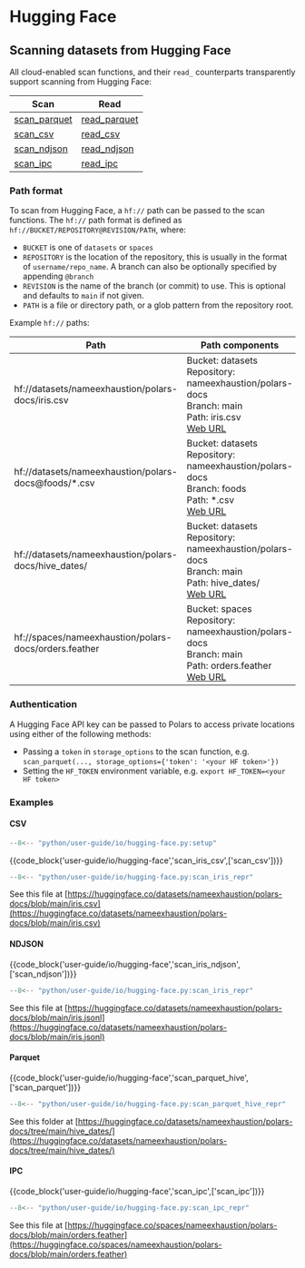 # Hugging Face

## Scanning datasets from Hugging Face

All cloud-enabled scan functions, and their `read_` counterparts transparently support scanning from
Hugging Face:

| Scan                                                                                          | Read                                                                                          |
| --------------------------------------------------------------------------------------------- | --------------------------------------------------------------------------------------------- |
| [scan_parquet](https://docs.pola.rs/api/python/stable/reference/api/polars.scan_parquet.html) | [read_parquet](https://docs.pola.rs/api/python/stable/reference/api/polars.read_parquet.html) |
| [scan_csv](https://docs.pola.rs/api/python/stable/reference/api/polars.scan_csv.html)         | [read_csv](https://docs.pola.rs/api/python/stable/reference/api/polars.read_csv.html)         |
| [scan_ndjson](https://docs.pola.rs/api/python/stable/reference/api/polars.scan_ndjson.html)   | [read_ndjson](https://docs.pola.rs/api/python/stable/reference/api/polars.read_ndjson.html)   |
| [scan_ipc](https://docs.pola.rs/api/python/stable/reference/api/polars.scan_ipc.html)         | [read_ipc](https://docs.pola.rs/api/python/stable/reference/api/polars.read_ipc.html)         |

### Path format

To scan from Hugging Face, a `hf://` path can be passed to the scan functions. The `hf://` path format is defined as `hf://BUCKET/REPOSITORY@REVISION/PATH`, where:

- `BUCKET` is one of `datasets` or `spaces`
- `REPOSITORY` is the location of the repository, this is usually in the format of `username/repo_name`. A branch can also be optionally specified by appending `@branch`
- `REVISION` is the name of the branch (or commit) to use. This is optional and defaults to `main` if not given.
- `PATH` is a file or directory path, or a glob pattern from the repository root.

Example `hf://` paths:

| Path                                                  | Path components                                                                                                                                                                                 |
| ----------------------------------------------------- | ----------------------------------------------------------------------------------------------------------------------------------------------------------------------------------------------- |
| hf://datasets/nameexhaustion/polars-docs/iris.csv     | Bucket: datasets<br>Repository: nameexhaustion/polars-docs<br>Branch: main<br>Path: iris.csv<br> [Web URL](https://huggingface.co/datasets/nameexhaustion/polars-docs/tree/main/)               |
| hf://datasets/nameexhaustion/polars-docs@foods/\*.csv | Bucket: datasets<br>Repository: nameexhaustion/polars-docs<br>Branch: foods<br>Path: \*.csv<br> [Web URL](https://huggingface.co/datasets/nameexhaustion/polars-docs/tree/foods/)               |
| hf://datasets/nameexhaustion/polars-docs/hive_dates/  | Bucket: datasets<br>Repository: nameexhaustion/polars-docs<br>Branch: main<br>Path: hive_dates/<br> [Web URL](https://huggingface.co/datasets/nameexhaustion/polars-docs/tree/main/hive_dates/) |
| hf://spaces/nameexhaustion/polars-docs/orders.feather | Bucket: spaces<br>Repository: nameexhaustion/polars-docs<br>Branch: main<br>Path: orders.feather<br> [Web URL](https://huggingface.co/spaces/nameexhaustion/polars-docs/tree/main/)             |

### Authentication

A Hugging Face API key can be passed to Polars to access private locations using either of the following methods:

- Passing a `token` in `storage_options` to the scan function, e.g. `scan_parquet(..., storage_options={'token': '<your HF token>'})`
- Setting the `HF_TOKEN` environment variable, e.g. `export HF_TOKEN=<your HF token>`

### Examples

#### CSV

```python exec="on" result="text" session="user-guide/io/hugging-face"
--8<-- "python/user-guide/io/hugging-face.py:setup"
```

{{code_block('user-guide/io/hugging-face','scan_iris_csv',['scan_csv'])}}

```python exec="on" result="text" session="user-guide/io/hugging-face"
--8<-- "python/user-guide/io/hugging-face.py:scan_iris_repr"
```

See this file at [https://huggingface.co/datasets/nameexhaustion/polars-docs/blob/main/iris.csv](https://huggingface.co/datasets/nameexhaustion/polars-docs/blob/main/iris.csv)

#### NDJSON

{{code_block('user-guide/io/hugging-face','scan_iris_ndjson',['scan_ndjson'])}}

```python exec="on" result="text" session="user-guide/io/hugging-face"
--8<-- "python/user-guide/io/hugging-face.py:scan_iris_repr"
```

See this file at [https://huggingface.co/datasets/nameexhaustion/polars-docs/blob/main/iris.jsonl](https://huggingface.co/datasets/nameexhaustion/polars-docs/blob/main/iris.jsonl)

#### Parquet

{{code_block('user-guide/io/hugging-face','scan_parquet_hive',['scan_parquet'])}}

```python exec="on" result="text" session="user-guide/io/hugging-face"
--8<-- "python/user-guide/io/hugging-face.py:scan_parquet_hive_repr"
```

See this folder at [https://huggingface.co/datasets/nameexhaustion/polars-docs/tree/main/hive_dates/](https://huggingface.co/datasets/nameexhaustion/polars-docs/tree/main/hive_dates/)

#### IPC

{{code_block('user-guide/io/hugging-face','scan_ipc',['scan_ipc'])}}

```python exec="on" result="text" session="user-guide/io/hugging-face"
--8<-- "python/user-guide/io/hugging-face.py:scan_ipc_repr"
```

See this file at [https://huggingface.co/spaces/nameexhaustion/polars-docs/blob/main/orders.feather](https://huggingface.co/spaces/nameexhaustion/polars-docs/blob/main/orders.feather)
